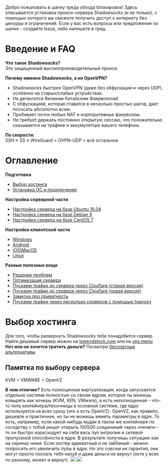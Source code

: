 Добро пожаловать в шапку треда обхода блокировок! Здесь описывается установка прокси-сервера Shadowsocks (и не только), с помощью которого вы сможете получить доступ к интернету без цензуры и ограничений.
Если у вас есть вопросы или предложения по шапке - создайте Issue, либо напишите в тред.

# Введение и FAQ

**Что такое Shadowsocks?**  
Это защищенный высокопроизводительный прокси.

**Почему именно Shadowsocks, а не OpenVPN?**
* Shadowsocks быстрее OpenVPN (даже без обфускации и через UDP), особенно на старых/слабых устройствах.
* Не детектится Великим Китайским Фаерволлом!
* С обфускацией, которая ставится в несколько простых шагов, дает пососать абсолютно всем.
* Пробивает почти любые NAT и корпоративные фаерволлы.
* Не требует держать постоянно открытую сессию, что положительно сказывается на трафике и аккумуляторе вашего телефона.

**По скорости:**  
SSH ≈ SS ≈ WireGuard > OVPN-UDP > всё остальное

# Оглавление
**Подготовка**
* [Выбор хостинга](https://github.com/fconn/ss2ch/wiki/Выбор-хостинга)
* [Установка ОС и подключение](https://github.com/fconn/ss2ch/wiki/Установка-ОС-и-подключение)

**Настройка серверной части**
* [Настройка сервера на базе Ubuntu 16.04](https://github.com/fconn/ss2ch/wiki/Настройка-сервера-на-базе-Ubuntu-16.04)
* [Настройка сервера на базе Debian 9](https://github.com/fconn/ss2ch/wiki/Настройка-сервера-на-базе-Debian-9)
* [Настройка сервера на базе CentOS 7](https://github.com/fconn/ss2ch/wiki/Настройка-сервера-на-базе-CentOS-7)

**Настройка клиентской части**
* [Windows](https://github.com/fconn/ss2ch/wiki/Windows)
* [Android](https://github.com/fconn/ss2ch/wiki/Android)
* [iOS\MacOS](https://github.com/fconn/ss2ch/wiki/iOS\MacOS)
* [Linux](https://github.com/fconn/ss2ch/wiki/Linux)

**Разные полезные вещи**
* [Решение проблем](https://github.com/fconn/ss2ch/wiki/Решение-проблем)
* [Оптимизация сервера](https://github.com/fconn/ss2ch/wiki/Оптимизация-сервера)
* [Пускаем трафик до сервера через Clouflare (старая версия)](https://github.com/fconn/ss2ch/wiki/Пускаем-трафик-до-сервера-через-Clouflare-(старая-версия))
* [Пускаем трафик до сервера через Clouflare (новая версия)](https://github.com/fconn/ss2ch/wiki/Пускаем-трафик-до-сервера-через-Clouflare-(новая-версия))
* [Заметка про приватность](https://github.com/fconn/ss2ch/wiki/Заметка-про-приватность)
* [Пускаем трафик через несколько серверов с помощью haproxy](https://github.com/fconn/ss2ch/wiki/Пускаем-трафик-через-несколько-серверов-с-помощью-haproxy)

# Выбор хостинга

Для того, чтобы развернуть Shadowsocks тебе понадобится сервер.  
Найти дешевый сервер можно на [lowendstock.com](http://lowendstock.com/) или на [vps.menu](http://vps.menu)  
**Нет или не хочется тратить деньги?** Посмотри [бесплатные альтернативы](https://github.com/fconn/ss2ch/wiki/Пара-слов-о-бесплатных-альтернативах)

## Памятка по выбору сервера
KVM = VMWARE > OpenVZ

**В чем отличие?** Есть полноценная виртуализация, когда запускается отдельно система полностью со своим ядром, которое ты можешь ковырять как хочешь (KVM, XEN, VMware), а есть неполноценная - что-то типа контейнера/песочницы в основной системе, где ядро используется на всех сразу (это и есть OpenVZ). OpenVZ, как правило, дешевле и практичнее, но ты не можешь менять параметры в ядре. То есть, например, если какой-нибудь мудак в таком же контейнере по соседству с тобой решит открыть 100500 соединений через опенвпн - то он быстро израсходует на себя весь пул энтропии и сетевой пропускной способности в ядре. В результате получишь ситуацию как на скринах ниже. Если хостер адекватный и не заёбаный - можно попросить его увеличить пулы в ядре. Но это совсем не гарантия, они могут просто послать тебя нахуй и даже деньги не вернут (хотя у всех по разному, может и вернут).
![](https://imgur.com/download/Bv2EesR)
![](https://imgur.com/download/qVUyl0o)


